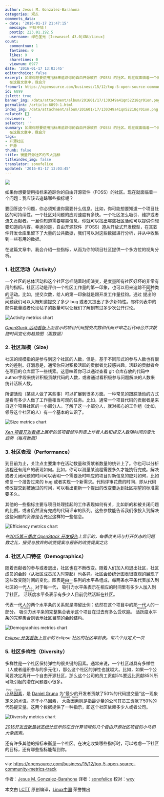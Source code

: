 ```yaml
---
author: Jesus M. Gonzalez-Barahona
categories: 观点
comments_data:
- date: '2016-01-17 21:47:15'
  message: 不错不错！
  postip: 223.81.192.5
  username: 绿色圣光 [Iceweasel 43.0|GNU/Linux]
count:
  commentnum: 1
  favtimes: 0
  likes: 0
  sharetimes: 0
  viewnum: 6977
date: '2016-01-17 13:03:45'
editorchoice: false
excerpt: 如果你想要使用指标来追踪你的自由开源软件（FOSS）的社区。现在就面临着一个问题：我应该去追踪哪些指标呢？ 要回答这个问题，你必须知道你需要什么信息。比如，你可能想要知道一个项目社区的可持续性。一个社区对问题的应对速度有多快。一个社区怎么吸引、维护或者流失贡献者。一旦你知道需要哪类信息，你就可以找出哪些社区活动可以提供你想要知道的内容。幸运的是，自由开源软件（FOSS）遵从开放式开发模型，在其软件开发仓库里留下了大量的公共数据，我们可以对这些数据进行分析，并从中收集到一些有用的数据。
  在这篇文章中，我会介
fromurl: https://opensource.com/business/15/12/top-5-open-source-community-metrics-track
id: 6899
islctt: true
banner_img: /data/attachment/album/201601/17/130349a41qn52218qr01on.png
permalink: /article-6899-1.html
index_img: /data/attachment/album/201601/17/130349a41qn52218qr01on.png.thumb.jpg
related: []
reviewer: ''
selector: ''
summary: 如果你想要使用指标来追踪你的自由开源软件（FOSS）的社区。现在就面临着一个问题：我应该去追踪哪些指标呢？ 要回答这个问题，你必须知道你需要什么信息。比如，你可能想要知道一个项目社区的可持续性。一个社区对问题的应对速度有多快。一个社区怎么吸引、维护或者流失贡献者。一旦你知道需要哪类信息，你就可以找出哪些社区活动可以提供你想要知道的内容。幸运的是，自由开源软件（FOSS）遵从开放式开发模型，在其软件开发仓库里留下了大量的公共数据，我们可以对这些数据进行分析，并从中收集到一些有用的数据。
  在这篇文章中，我会介
tags:
- 开源社区
- 开源
thumb: false
title: 衡量开源社区的五大指标
titleindex_img: false
translator: sonofelice
updated: '2016-01-17 13:03:45'
---
```


![](/data/attachment/album/201601/17/130349a41qn52218qr01on.png)


如果你想要使用指标来追踪你的自由开源软件（FOSS）的社区。现在就面临着一个问题：我应该去追踪哪些指标呢？


要回答这个问题，你必须知道你需要什么信息。比如，你可能想要知道一个项目社区的可持续性。一个社区对问题的应对速度有多快。一个社区怎么吸引、维护或者流失贡献者。一旦你知道需要哪类信息，你就可以找出哪些社区活动可以提供你想要知道的内容。幸运的是，自由开源软件（FOSS）遵从开放式开发模型，在其软件开发仓库里留下了大量的公共数据，我们可以对这些数据进行分析，并从中收集到一些有用的数据。


在这篇文章中，我会介绍一些指标，从而为你的项目社区提供一个多方位的视角分析。


### 1. 社区活动（Activity）


一个社区的总体活动和这个社区怎样随着时间演变，是度量所有社区好坏的非常有用的指标。社区活动是评价一个社区工作量的第一印象，也可以用来追踪不同种类的活动。比如，提交次数，给人的第一印象就是跟开发工作量挂钩。通过<ruby> 提出的问题 <rp>  （ </rp> <rt>  tickets opened </rt> <rp>  ） </rp></ruby>我们可以大概知道提交了多少 bug 或者又提出了多少新特性。邮件列表中的邮件数量或者论坛帖子的数量可以让我们了解到有过多少次公开讨论。


![Activity metrics chart](/data/attachment/album/201601/17/130349een8nihii8ci8iyl.png)


*[OpenStack 活动看板](http://activity.openstack.org/)上面显示的项目代码提交次数和代码评审之后代码合并次数随时间变化的趋势图（周数据）*


### 2. 社区规模（Size）


社区的规模指的是参与到这个社区的人数，但是，基于不同形式的参与人数也有很大的差别。好消息是，通常你只对积极活跃的贡献者比较感兴趣。活跃的贡献者会在项目的仓库留下一些线索。这意味着你可以通过查看 git 仓库存放的代码中 author字段来统计积极贡献代码的人数，或者通过看积极参与问题解决的人数来统计活跃人数。


所谓活动（某些人做了某些事）可以扩展到很多方面。一种常见的跟踪活动的方式是看有多少人做了工作量相当可观的任务。比如，通常一个项目代码的贡献者是来自这个项目社区的一小部分人。了解了这一小部分人，就对核心的工作组（比如，领导这个社区的人）有一个基本的认识了。


![Size metrics chart](/data/attachment/album/201601/17/130350igxivpxe7gzri7ep.png)


*[Xen 项目开发看板](http://projects.bitergia.com/xen-project-dashboard/)上展示的该项目邮件列表上作者人数和提交人数随时间的变化趋势（每月数据）*


### 3. 社区表现（Performance）


到目前为止，关注点主要集中在活动数量和贡献者数量的统计上了。你也可以分析流程还有用户的表现如何。比如，你可以测量某流程需要多久才能执行完成。解决或者关闭问题的时间可以表明一个需要及时响应的项目对新信息的应对如何，比如修复一个报告过来的 bug 或者实现一个新需求。代码评审花费的时间，即从代码修改提交到被通过的时间，可以看出更新一个提出的改变要达到社区期望的标准需要多久。


其他的一些指标主要与项目处理挂起的工作表现如何有关，比如新的和被关闭问题的比例，或者仍然没有完成的代码评审的队列。这些参数能告诉我们像投入到解决这些问题的资源是否充足这样的一些信息。


![Efficiency metrics chart](/data/attachment/album/201601/17/130351w36mvkh3paxcam6u.png)


*在[2015第三季度 OpenStack 开发报告](http://activity.openstack.org/dash/reports/2015-q3/pdf/2015-q3_OpenStack_report.pdf)上显示的，每季度关闭与打开状态的问题数之比，接受与放弃的改变提案与最新的改变提案之比*


### 4. 社区人口特征（Demographics）


随着贡献者的参与或者退出，社区也在不断改变。随着人们加入和退出社区，社区成员的会龄（从社区成员加入时算起）也各异。[社区会龄统计图表](http://radar.oreilly.com/2014/10/measure-your-open-source-communitys-age-to-keep-it-healthy.html)很直观的展现了这些改变随时间的变化。图表是由一系列的水平条组成，每两条水平条代表加入到社区的一代人。对于每一代，<ruby> 吸引力 <rp>  （ </rp> <rt>  Attracted </rt> <rp>  ） </rp></ruby>水平条表示在相应的时间里有多少人加入到了社区。<ruby> 活跃度 <rp>  （ </rp> <rt>  Retained </rt> <rp>  ） </rp></ruby>水平条表示有多少人目前仍然活跃在社区。


代表一代人的两个水平条的关系就是滞留比例：依然在这个项目中的那一代人的一部分。<ruby> 吸引力 <rp>  （ </rp> <rt>  Attracted </rt> <rp>  ） </rp></ruby>水平条的完整集合表示这个项目在过去有多么受欢迎。<ruby> 活跃度 <rp>  （ </rp> <rt>  Retained </rt> <rp>  ） </rp></ruby>水平条的完整集合则表示社区目前的会龄结构。


![Demographics metrics chart](/data/attachment/album/201601/17/130352o8jzfd16jrftwdqo.png)


*[Eclipse 开发看板](http://dashboard.eclipse.org/demographics.html)上显示的 Eclipse 社区的社区年龄表。每六个月定义一次*


### 5. 社区多样性（Diversity）


多样性是一个社区保持弹性的很关键的因素。通常来说，一个社区越具有多样性（人或者组织参与的多元化），那么这个社区的弹性也就越大。比如，如果一个公司要决定离开一个自由开源社区，那么这个公司的员工贡献5%要远比贡献85%所可能引起的潜在问题要小很多。


<ruby> <a href="https://ke4qqq.wordpress.com/2015/02/08/pony-factor-math/">  小马因素 </a> <rp>  （ </rp> <rt>  Pony Factor </rt> <rp>  ） </rp></ruby>，是 [Daniel Gruno](https://twitter.com/humbedooh) 为“最少的开发者贡献了50%的代码提交量”这一现象定义的术语。基于小马因素，<ruby> 大象因素 <rp>  （ </rp> <rt>  Elephant Factor </rt> <rp>  ） </rp></ruby>则是指最少量的公司其员工贡献了50%的代码提交量。这两个数据提供了一种指示，即这个社区依赖多少人或者公司。


![Diversity metrics chart](/data/attachment/album/201601/17/130352xv5df8vdb20sdwbv.png)


*[2015开发云数量状态统计](https://speakerdeck.com/jgbarah/the-quantitative-state-of-the-open-cloud-2015-edition)显示的在云计算领域的几个自由开源社区项目的小马和大象因素。*


还有许多其他的指标来衡量一个社区。在决定收集哪些指标时，可以考虑一下社区的目标，还有哪些指标能帮到你。




---


via: <https://opensource.com/business/15/12/top-5-open-source-community-metrics-track>


作者：[Jesus M. Gonzalez-Barahona](https://opensource.com/users/jgbarah) 译者：[sonofelice](https://github.com/sonofelice) 校对：[wxy](https://github.com/wxy)


本文由 [LCTT](https://github.com/LCTT/TranslateProject) 原创编译，[Linux中国](https://linux.cn/) 荣誉推出
